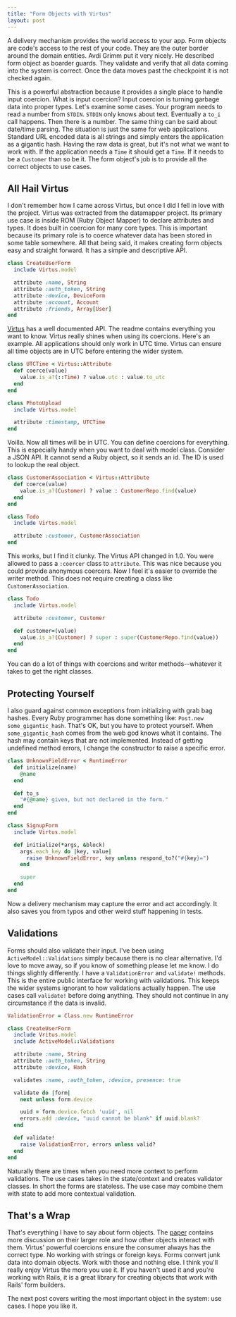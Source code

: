 ```yaml
---
title: "Form Objects with Virtus"
layout: post
---
```


A delivery mechanism provides the world access to your app. Form
objects are code's access to the rest of your code. They are the outer
border around the domain entities. Avdi Grimm put it very nicely. He
described form object as boarder guards. They validate and verify that
all data coming into the system is correct. Once the data moves past
the checkpoint it is not checked again.

This is a powerful abstraction because it provides a single place to
handle input coercion. What is input coercion? Input coercion is
turning garbage data into proper types. Let's examine some cases. Your
program needs to read a number from `STDIN`. `STDIN` only knows about
text. Eventually a `to_i` call happens. Then there is a number. The
same thing can be said about date/time parsing. The situation is just
the same for web applications. Standard URL encoded data is all
strings and simply enters the application as a gigantic hash.  Having
the raw data is great, but it's not what we want to work with.  If the
application needs a `Time` it should get a `Time`. If it needs to be a
`Customer` than so be it. The form object's job is to provide all the
correct objects to use cases.

## All Hail Virtus

I don't remember how I came across Virtus, but once I did I fell in
love with the project. Virtus was extracted from the datamapper
project. Its primary use case is inside ROM (Ruby Object Mapper) to
declare attributes and types. It does built in coercion for many core
types. This is important because its primary role is to coerce
whatever data has been stored in some table somewhere. All that being
said, it makes creating form objects easy and straight forward.  It
has a simple and descriptive API.

```ruby
class CreateUserForm
  include Virtus.model

  attribute :name, String
  attribute :auth_token, String
  attribute :device, DeviceForm
  attribute :account, Account
  attribute :friends, Array[User]
end
```

[Virtus](https://github.com/solnic/virtus) has a well documented API.
The readme contains everything you want to know. Virtus really shines
when using its coercions. Here's an example. All applications should
only work in UTC time. Virtus can ensure all time objects are in UTC
before entering the wider system.

```ruby
class UTCTime < Virtus::Attribute
  def coerce(value)
    value.is_a?(::Time) ? value.utc : value.to_utc
  end
end

class PhotoUpload
  include Virtus.model

  attribute :timestamp, UTCTime
end
```

Voilla. Now all times will be in UTC. You can define coercions for
everything. This is especially handy when you want to deal with model
class. Consider a JSON API. It cannot send a Ruby object, so it sends
an id. The ID is used to lookup the real object.

```ruby
class CustomerAssociation < Virtus::Attribute
  def coerce(value)
    value.is_a?(Customer) ? value : CustomerRepo.find(value)
  end
end

class Todo
  include Virtus.model

  attribute :customer, CustomerAssociation
end
```

This works, but I find it clunky. The Virtus API changed in 1.0. You
were allowed to pass a `:coercer` class to `attribute`.  This was nice
because you could provide anonymous coercers.  Now I feel it's easier
to override the writer method. This does not require creating a class
like `CustomerAssociation`.

```ruby
class Todo
  include Virtus.model

  attribute :customer, Customer

  def customer=(value)
    value.is_a?(Customer) ? super : super(CustomerRepo.find(value))
  end
end
```

You can do a lot of things with coercions and writer methods--whatever
it takes to get the right classes.

## Protecting Yourself

I also guard against common exceptions from initializing with grab bag
hashes. Every Ruby programmer has done something like: `Post.new
some_gigantic_hash`. That's OK, but you have to protect yourself.
When `some_gigantic_hash` comes from the web god knows what it
contains. The hash may contain keys that are not implemented. Instead
of getting undefined method errors, I change the constructor to raise
a specific error.

```ruby
class UnknownFieldError < RuntimeError
  def initialize(name)
    @name
  end

  def to_s
    "#{@name} given, but not declared in the form."
  end
end

class SignupForm
  include Virtus.model

  def initialize(*args, &block)
    args.each_key do |key, value|
      raise UnknownFieldError, key unless respond_to?("#{key}=")
    end

    super
  end
end
```

Now a delivery mechanism may capture the error and act accordingly.
It also saves you from typos and other weird stuff happening in
tests.

## Validations

Forms should also validate their input. I've been using
`ActiveModel::Validations` simply because there is no clear
alternative. I'd love to move away, so if you know of something please
let me know. I do things slightly differently. I have a
`ValidationError` and `validate!` methods. This is the entire public
interface for working with validations. This keeps the wider systems
ignorant to how validations actually happen. The use cases call
`validate!` before doing anything. They should not continue in any
circumstance if the data is invalid.

```ruby
ValidationError = Class.new RuntimeError

class CreateUserForm
  include Vritus.model
  include ActiveModel::Validations

  attribute :name, String
  attribute :auth_token, String
  attribute :device, Hash

  validates :name, :auth_token, :device, presence: true

  validate do |form|
    next unless form.device

    uuid = form.device.fetch 'uuid', nil
    errors.add :device, "uuid cannot be blank" if uuid.blank?
  end

  def validate!
    raise ValidationError, errors unless valid?
  end
end
```

Naturally there are times when you need more context to perform
validations. The use cases takes in the state/context and
creates validator classes. In short the forms are stateless. The use
case may combine them with state to add more contextual validation.

## That's a Wrap

That's everything I have to say about form objects. The
[paper](https://github.com/ahawkins/hawkins.io/pull/7) contains more
discussion on their larger role and how other objects interact with
them. Virtus' powerful coercions ensure the consumer always has the
correct type. No working with strings or foreign keys.  Forms convert
junk data into domain objects. Work with those and nothing else. I
think you'll really enjoy Virtus the more you use it.  If you haven't
used it and you're working with Rails, it is a great library for
creating objects that work with Rails' form builders.

The next post covers writing the most important object in the system:
use cases. I hope you like it.
